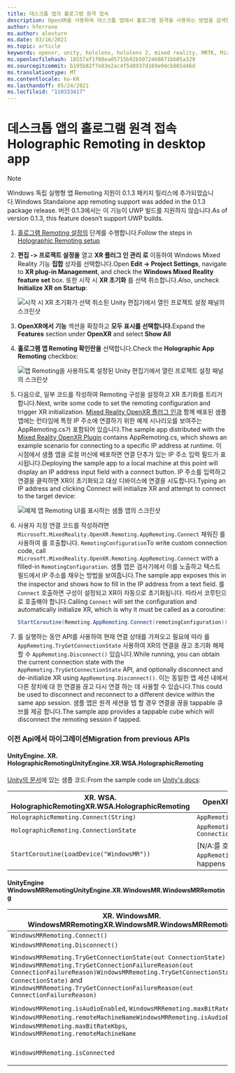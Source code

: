 ```yaml
---
title: 데스크톱 앱의 홀로그램 원격 접속
description: OpenXR을 사용하여 데스크톱 앱에서 홀로그램 원격을 사용하는 방법을 검색합니다.
author: hferrone
ms.author: alexturn
ms.date: 03/16/2021
ms.topic: article
keywords: openxr, unity, hololens, hololens 2, mixed reality, MRTK, Mixed Reality Toolkit, 증강 현실, 가상 현실, 혼합 현실 헤드셋, 학습, 자습서, 시작, 홀로그램 원격, 데스크톱
ms.openlocfilehash: 18557af1f08ea05715b92b5072460871bb05a329
ms.sourcegitcommit: b195b82f7e83e2ac4f5d8937d169e9dcb865d46d
ms.translationtype: MT
ms.contentlocale: ko-KR
ms.lasthandoff: 05/24/2021
ms.locfileid: "110333417"
---
```

# <a name="holographic-remoting-in-desktop-app"></a><span data-ttu-id="02172-104">데스크톱 앱의 홀로그램 원격 접속</span><span class="sxs-lookup"><span data-stu-id="02172-104">Holographic Remoting in desktop app</span></span>

> [!NOTE]
> <span data-ttu-id="02172-105">Windows 독립 실행형 앱 Remoting 지원이 0.1.3 패키지 릴리스에 추가되었습니다.</span><span class="sxs-lookup"><span data-stu-id="02172-105">Windows Standalone app remoting support was added in the 0.1.3 package release.</span></span>
> <span data-ttu-id="02172-106">버전 0.1.3에서는 이 기능이 UWP 빌드를 지원하지 않습니다.</span><span class="sxs-lookup"><span data-stu-id="02172-106">As of version 0.1.3, this feature doesn’t support UWP builds.</span></span>

1. <span data-ttu-id="02172-107">[홀로그램 Remoting 설정의](unity-play-mode.md#holographic-remoting-setup) 단계를 수행합니다.</span><span class="sxs-lookup"><span data-stu-id="02172-107">Follow the steps in [Holographic Remoting setup](unity-play-mode.md#holographic-remoting-setup)</span></span>
2. <span data-ttu-id="02172-108">**편집 -> 프로젝트 설정을** 열고 **XR 플러그 인 관리 로** 이동하여 Windows Mixed Reality 기능 **집합** 상자를 선택합니다.</span><span class="sxs-lookup"><span data-stu-id="02172-108">Open **Edit -> Project Settings**, navigate to **XR plug-in Management**, and check the **Windows Mixed Reality feature set** box.</span></span> <span data-ttu-id="02172-109">또한 시작 시 **XR 초기화** 를 선택 취소합니다.</span><span class="sxs-lookup"><span data-stu-id="02172-109">Also, uncheck **Initialize XR on Startup**:</span></span>

    ![시작 시 XR 초기화가 선택 취소된 Unity 편집기에서 열린 프로젝트 설정 패널의 스크린샷](images/openxr-features-img-02-app.png)

3. <span data-ttu-id="02172-111">**OpenXR에서** **기능** 섹션을 확장하고 **모두 표시를 선택합니다.**</span><span class="sxs-lookup"><span data-stu-id="02172-111">Expand the **Features** section under **OpenXR** and select **Show All**</span></span>
4. <span data-ttu-id="02172-112">**홀로그램 앱 Remoting 확인란을** 선택합니다.</span><span class="sxs-lookup"><span data-stu-id="02172-112">Check the **Holographic App Remoting** checkbox:</span></span>

    ![앱 Remoting을 사용하도록 설정된 Unity 편집기에서 열린 프로젝트 설정 패널의 스크린샷](images/openxr-features-img-03-app.png)

5. <span data-ttu-id="02172-114">다음으로, 일부 코드를 작성하여 Remoting 구성을 설정하고 XR 초기화를 트리거합니다.</span><span class="sxs-lookup"><span data-stu-id="02172-114">Next, write some code to set the remoting configuration and trigger XR initialization.</span></span> <span data-ttu-id="02172-115">[Mixed Reality OpenXR 플러그 인과](openxr-getting-started.md#unity-sample-projects-for-openxr-and-hololens-2) 함께 배포된 샘플 앱에는 런타임에 특정 IP 주소에 연결하기 위한 예제 시나리오를 보여주는 AppRemoting.cs가 포함되어 있습니다.</span><span class="sxs-lookup"><span data-stu-id="02172-115">The sample app distributed with the [Mixed Reality OpenXR Plugin](openxr-getting-started.md#unity-sample-projects-for-openxr-and-hololens-2) contains AppRemoting.cs, which shows an example scenario for connecting to a specific IP address at runtime.</span></span> <span data-ttu-id="02172-116">이 시점에서 샘플 앱을 로컬 머신에 배포하면 연결 단추가 있는 IP 주소 입력 필드가 표시됩니다.</span><span class="sxs-lookup"><span data-stu-id="02172-116">Deploying the sample app to a local machine at this point will display an IP address input field with a connect button.</span></span> <span data-ttu-id="02172-117">IP 주소를 입력하고 연결을 클릭하면 XR이 초기화되고 대상 디바이스에 연결을 시도합니다.</span><span class="sxs-lookup"><span data-stu-id="02172-117">Typing an IP address and clicking Connect will initialize XR and attempt to connect to the target device:</span></span>

    ![예제 앱 Remoting UI를 표시하는 샘플 앱의 스크린샷](images/openxr-sample-app-remoting.png)

6. <span data-ttu-id="02172-119">사용자 지정 연결 코드를 작성하려면 `Microsoft.MixedReality.OpenXR.Remoting.AppRemoting.Connect` 채워진 를 사용하여 를 호출합니다. `RemotingConfiguration`</span><span class="sxs-lookup"><span data-stu-id="02172-119">To write custom connection code, call `Microsoft.MixedReality.OpenXR.Remoting.AppRemoting.Connect` with a filled-in `RemotingConfiguration`.</span></span> <span data-ttu-id="02172-120">샘플 앱은 검사기에서 이를 노출하고 텍스트 필드에서 IP 주소를 채우는 방법을 보여줍니다.</span><span class="sxs-lookup"><span data-stu-id="02172-120">The sample app exposes this in the inspector and shows how to fill in the IP address from a text field.</span></span> <span data-ttu-id="02172-121">를 `Connect` 호출하면 구성이 설정되고 XR이 자동으로 초기화됩니다. 따라서 코루틴으로 호출해야 합니다.</span><span class="sxs-lookup"><span data-stu-id="02172-121">Calling `Connect` will set the configuration and automatically initialize XR, which is why it must be called as a coroutine:</span></span>

    ``` cs
    StartCoroutine(Remoting.AppRemoting.Connect(remotingConfiguration));
    ```

7. <span data-ttu-id="02172-122">를 실행하는 동안 API를 사용하여 현재 연결 상태를 가져오고 필요에 따라 를 `AppRemoting.TryGetConnectionState` 사용하여 XR의 연결을 끊고 초기화 해제할 수 `AppRemoting.Disconnect()` 있습니다.</span><span class="sxs-lookup"><span data-stu-id="02172-122">While running, you can obtain the current connection state with the `AppRemoting.TryGetConnectionState` API, and optionally disconnect and de-initialize XR using `AppRemoting.Disconnect()`.</span></span> <span data-ttu-id="02172-123">이는 동일한 앱 세션 내에서 다른 장치에 대 한 연결을 끊고 다시 연결 하는 데 사용할 수 있습니다.</span><span class="sxs-lookup"><span data-stu-id="02172-123">This could be used to disconnect and reconnect to a different device within the same app session.</span></span> <span data-ttu-id="02172-124">샘플 앱은 원격 세션을 탭 할 경우 연결을 끊을 tappable 큐브를 제공 합니다.</span><span class="sxs-lookup"><span data-stu-id="02172-124">The sample app provides a tappable cube which will disconnect the remoting session if tapped.</span></span>

### <a name="migration-from-previous-apis"></a><span data-ttu-id="02172-125">이전 Api에서 마이그레이션</span><span class="sxs-lookup"><span data-stu-id="02172-125">Migration from previous APIs</span></span>

#### <a name="unityenginexrwsaholographicremoting"></a><span data-ttu-id="02172-126">UnityEngine. XR. HolographicRemoting</span><span class="sxs-lookup"><span data-stu-id="02172-126">UnityEngine.XR.WSA.HolographicRemoting</span></span>

<span data-ttu-id="02172-127">[Unity의 문서](https://docs.unity3d.com/2018.4/Documentation/ScriptReference/XR.WSA.HolographicRemoting.html)에 있는 샘플 코드:</span><span class="sxs-lookup"><span data-stu-id="02172-127">From the sample code on [Unity's docs](https://docs.unity3d.com/2018.4/Documentation/ScriptReference/XR.WSA.HolographicRemoting.html):</span></span>

| <span data-ttu-id="02172-128">XR. WSA. HolographicRemoting</span><span class="sxs-lookup"><span data-stu-id="02172-128">XR.WSA.HolographicRemoting</span></span> | <span data-ttu-id="02172-129">OpenXR</span><span class="sxs-lookup"><span data-stu-id="02172-129">OpenXR.Remoting.AppRemoting</span></span> |
| ---- | ---- |
| `HolographicRemoting.Connect(String)` | `AppRemoting.Connect(RemotingConfiguration)` |
| `HolographicRemoting.ConnectionState` | `AppRemoting.TryGetConnectionState(out ConnectionState, out DisconnectReason)`|
| `StartCoroutine(LoadDevice("WindowsMR"))`| <span data-ttu-id="02172-130">[N/A:를 호출할 때 자동으로 발생 `AppRemoting.Connect` ]</span><span class="sxs-lookup"><span data-stu-id="02172-130">[N/A: Automatically happens when calling `AppRemoting.Connect`]</span></span>  |

#### <a name="unityenginexrwindowsmrwindowsmrremoting"></a><span data-ttu-id="02172-131">UnityEngine WindowsMRRemoting</span><span class="sxs-lookup"><span data-stu-id="02172-131">UnityEngine.XR.WindowsMR.WindowsMRRemoting</span></span>

| <span data-ttu-id="02172-132">XR. WindowsMR. WindowsMRRemoting</span><span class="sxs-lookup"><span data-stu-id="02172-132">XR.WindowsMR.WindowsMRRemoting</span></span> | <span data-ttu-id="02172-133">OpenXR</span><span class="sxs-lookup"><span data-stu-id="02172-133">OpenXR.Remoting.AppRemoting</span></span> |
| ---- | ---- |
| `WindowsMRRemoting.Connect()` | `AppRemoting.Connect(RemotingConfiguration)` |
| `WindowsMRRemoting.Disconnect()` | `AppRemoting.Disconnect()` |
| <span data-ttu-id="02172-134">`WindowsMRRemoting.TryGetConnectionState(out ConnectionState)` 및 `WindowsMRRemoting.TryGetConnectionFailureReason(out ConnectionFailureReason)`</span><span class="sxs-lookup"><span data-stu-id="02172-134">`WindowsMRRemoting.TryGetConnectionState(out ConnectionState)` and `WindowsMRRemoting.TryGetConnectionFailureReason(out ConnectionFailureReason)`</span></span>| `AppRemoting.TryGetConnectionState(out ConnectionState, out DisconnectReason)`|
| <span data-ttu-id="02172-135">`WindowsMRRemoting.isAudioEnabled`, `WindowsMRRemoting.maxBitRateKbps`, `WindowsMRRemoting.remoteMachineName`</span><span class="sxs-lookup"><span data-stu-id="02172-135">`WindowsMRRemoting.isAudioEnabled`, `WindowsMRRemoting.maxBitRateKbps`, `WindowsMRRemoting.remoteMachineName`</span></span> | <span data-ttu-id="02172-136">`AppRemoting.Connect`구조체를 통해에 전달 됩니다. `RemotingConfiguration`</span><span class="sxs-lookup"><span data-stu-id="02172-136">Passed into `AppRemoting.Connect` via the `RemotingConfiguration` struct</span></span> |
| `WindowsMRRemoting.isConnected` | `AppRemoting.TryGetConnectionState(out ConnectionState state, out _) && state == ConnectionState.Connected`